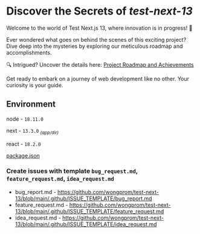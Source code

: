 # Discover the Secrets of _test-next-13_

Welcome to the world of Test Next.js 13, where innovation is in progress! 🚀

Ever wondered what goes on behind the scenes of this exciting project? Dive deep into the mysteries by exploring our meticulous roadmap and accomplishments. 

🔍 Intrigued? Uncover the details here: [Project Roadmap and Achievements](https://github.com/wongprom/test-next-13/issues)

Get ready to embark on a journey of web development like no other. Your curiosity is your guide.


## Environment

node - `18.11.0`<p>
next -  `13.3.0` <sub>_(app/dir)_</sub><p>
react - `18.2.0`<p>
[package.json](https://github.com/wongprom/test-next-13/blob/main/package.json)


### Create issues with template `bug_request.md`, `feature_request.md`, `idea_request.md`
- bug_report.md - https://github.com/wongprom/test-next-13/blob/main/.github/ISSUE_TEMPLATE/bug_report.md
- feature_request.md - https://github.com/wongprom/test-next-13/blob/main/.github/ISSUE_TEMPLATE/feature_request.md
- idea_request.md - https://github.com/wongprom/test-next-13/blob/main/.github/ISSUE_TEMPLATE/idea_request.md
